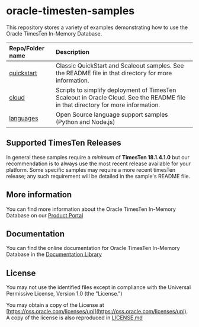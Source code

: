 # oracle-timesten-samples

This repository stores a variety of examples demonstrating how to use the Oracle TimesTen In-Memory  Database. 

| Repo/Folder name            | Description                                     |
| :-------------------------- | :---------------------------------------------- |
| [quickstart](./quickstart)  | Classic QuickStart and Scaleout samples. See the README file in that directory for more information. |
| [cloud](./cloud)  | Scripts to simplify deployment of TimesTen Scaleout in Oracle Cloud. See the README file in that directory for more information. |
| [languages](./languages) | Open Source language support samples (Python and Node.js) | 

## Supported TimesTen Releases
In general these samples require a _minimum_ of **TimesTen 18.1.4.1.0** but our recommendation is to always use the most recent release available for your platform. Some specific samples may require a more recent timesTen release; any such requirement will be detailed in the sample's README file.

## More information
You can find more information about the Oracle TimesTen In-Memory Database on our [Product Portal](https://www.oracle.com/database/technologies/related/timesten.html)

## Documentation
You can find the online documentation for Oracle TimesTen In-Memory Database in the [Documentation Library](https://docs.oracle.com/database/timesten-18.1/)

## License

You may not use the identified files except in compliance with the Universal Permissive License, Version 1.0 (the "License.")

You may obtain a copy of the License at [https://oss.oracle.com/licenses/upl](https://oss.oracle.com/licenses/upl).  A copy of the license is also reproduced in [LICENSE.md](./LICENSE.md)